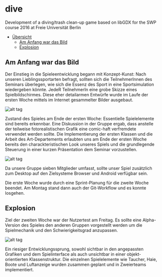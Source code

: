 # dive
Development of a diving/trash clean-up game based on libGDX for the SWP course 2016 at Freie Universität Berlin

* [Übersicht](#uebersicht)
	* [Am Anfang war das Bild](#firstWeek)
	* [Explosion](#secondWeek)

## Am Anfang war das Bild

Der Einstieg in die Spieleentwicklung begann mit Konzept-Kunst: Nach unseren Lieblingssportarten befragt, sollten sich die TeilnehmerInnen des Seminars überlegen, wie sich die Essenz des Sport in eine Sportsimulation wiedergeben könnte. JedeR TeilnehmerIn eine grobe Skizze eines Spielbildschirmes. Diese eher detailarmen Entwürfe wurde im Laufe der ersten Woche mittels im Internet gesammelter Bilder ausgebaut.

![alt tag](https://github.com/NummerEins/dive/blob/master/BearbeiterterTaucher.png)

Zustand des Spieles am Ende der ersten Woche: Essentielle Spielelemente sind bereits erkennbar. Eine Diskussion in der Gruppe ergab, dass anstelle der teilweise fotorealistischen Grafik eine comic-haft verfremdete verwendet werden sollte. Die Implementierung der ersten Klassen und die Arbeit des Art-Departements erlaubten uns am Ende der ersten Woche bereits den charackteristischen Look unseres Spiels und die grundlegende Steuerung in einer kurzen Präsentation dem Seminar vorzustellen.

![alt tag](https://github.com/tonnrueter/dive/blob/master/schwimmerUndEnten.png)

Da unsere Gruppe sieben Mitglieder umfasst, sollte unser Spiel zusätzlich zum Desktop auf den Zielsysteme Browser und Android verfügbar sein.

Die erste Woche wurde durch eine Sprint-Planung für die zweite Woche beendet. Am Montag stand dann auch der Git-Workflow und es konnte losgehen.


## Explosion

Ziel der zweiten Woche war der Nutzertest am Freitag. Es sollte eine Alpha-Version des Spieles den anderen Gruppen vorgestellt werden um die Spielmechanik und den Schwierigkeitsgrad anzupassen.

![alt tag](https://github.com/tonnrueter/dive/blob/master/ZweiteWoche.png)

Ein riesiger Entwicklungssprung, sowohl sichtbar in den angepassten Grafiken und dem Spielinterface als auch unsichtbar in einer objekt-orientierten Klassenstruktur. Die einzelnen Spielelemente wie Taucher, Haie, Boote und Luftanzeige wurden zusammen geplant und in Zweierteams implementiert.

